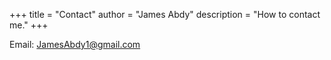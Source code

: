+++
title = "Contact"
author = "James Abdy"
description = "How to contact me."
+++

Email: JamesAbdy1@gmail.com